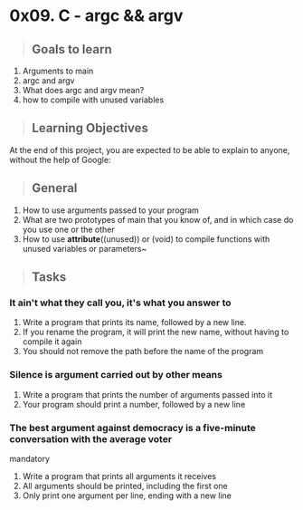 # 0x09. C - argc && argv

> ## Goals to learn
1. Arguments to main
1. argc and argv
1. What does argc and argv mean?
1. how to compile with unused variables
> ## Learning Objectives
At the end of this project, you are expected to be able to explain to anyone, without the help of Google:

> ## General
1. How to use arguments passed to your program
1. What are two prototypes of main that you know of, and in which case do you use one or the other
1. How to use __attribute__((unused)) or (void) to compile functions with unused variables or parameters~

> ## Tasks
### It ain't what they call you, it's what you answer to
1. Write a program that prints its name, followed by a new line.
1. If you rename the program, it will print the new name, without having to compile it again
1. You should not remove the path before the name of the program
### Silence is argument carried out by other means
1. Write a program that prints the number of arguments passed into it
1. Your program should print a number, followed by a new line
### The best argument against democracy is a five-minute conversation with the average voter
mandatory
1. Write a program that prints all arguments it receives
1. All arguments should be printed, including the first one
1. Only print one argument per line, ending with a new line
